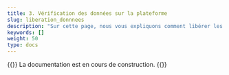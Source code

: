 ```yaml
---
title: 3. Vérification des données sur la plateforme
slug: liberation_donnnees
description: "Sur cette page, nous vous expliquons comment libérer les données importées par les centres hospitaliers de votre canton sur la plateforme SpiGes."
keywords: []
weight: 50
type: docs
---
```


{{<alert color="info">}}
La documentation est en cours de construction.
{{</alert>}}

